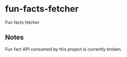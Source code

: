 # fun-facts-fetcher
Fun facts fetcher

## Notes
Fun fact API consumed by this project is currently broken.
